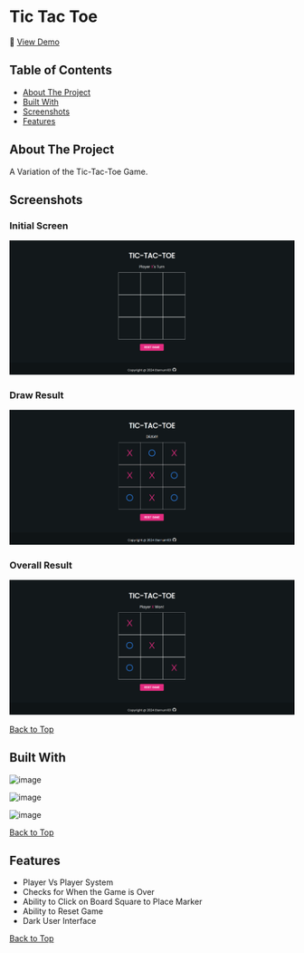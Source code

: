 # Tic Tac Toe

🔗 [View Demo](https://eternum101.github.io/tic-tac-toe/)

## Table of Contents
- [About The Project](#about-the-project)
- [Built With](#built-with)
- [Screenshots](#screenshots)
- [Features](#features)

## About The Project
A Variation of the Tic-Tac-Toe Game.

## Screenshots

### Initial Screen
![](screenshots/initial-screen-tic-tac-toe.png)

### Draw Result
![](screenshots/draw-result-tic-tac-toe.png)

### Overall Result
![](screenshots/result-tic-tac-toe.png)

[Back to Top](#tic-tac-toe)

## Built With
![image](https://img.shields.io/badge/HTML5-E34F26?style=for-the-badge&logo=html5&logoColor=white)

![image](https://img.shields.io/badge/CSS3-1572B6?style=for-the-badge&logo=css3&logoColor=white)

![image](https://img.shields.io/badge/JavaScript-323330?style=for-the-badge&logo=javascript&logoColor=F7DF1E)

[Back to Top](#tic-tac-toe)

## Features

- Player Vs Player System
- Checks for When the Game is Over
- Ability to Click on Board Square to Place Marker
- Ability to Reset Game
- Dark User Interface

[Back to Top](#tic-tac-toe)


